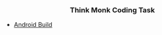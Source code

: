 <center><h3>Think Monk Coding Task</h3></center>

- [Android Build](https://github.com/saket-shetty/Think-Monk-Test/raw/master/build/app/outputs/apk/release/app-release.apk)
